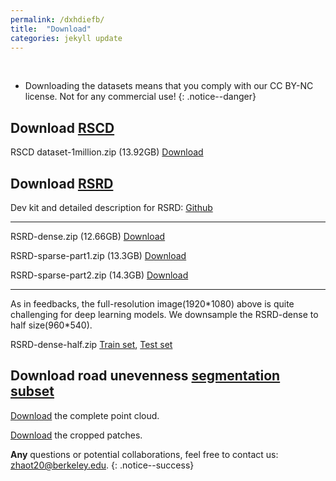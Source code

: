 ```yaml
---
permalink: /dxhdiefb/
title:  "Download"
categories: jekyll update
---
```

<br>

- Downloading the datasets means that you comply with our CC BY-NC license. Not for any commercial use!
{: .notice--danger}

## Download [RSCD](/rscd/)
RSCD dataset-1million.zip (13.92GB) [Download](https://figshare.com/ndownloader/files/36625041) 

## Download [RSRD](/rsrd/)
Dev kit and detailed description for RSRD: [Github](https://github.com/ztsrxh/RSRD_dev_kit)

---
RSRD-dense.zip (12.66GB) [Download](https://figshare.com/ndownloader/files/42280992)

RSRD-sparse-part1.zip (13.3GB) [Download](https://figshare.com/ndownloader/files/42281073)

RSRD-sparse-part2.zip (14.3GB) [Download](https://figshare.com/ndownloader/files/42281085)

---
As in feedbacks, the full-resolution image(1920\*1080) above is quite challenging for deep learning models. We downsample the RSRD-dense to half size(960\*540).

RSRD-dense-half.zip [Train set](), [Test set]()


## Download road unevenness [segmentation subset](/rsrd_segmentation/)

[Download](https://figshare.com/ndownloader/files/41361210) the complete point cloud. 

[Download](https://figshare.com/ndownloader/files/43161424) the cropped patches.

**Any** questions or potential collaborations, feel free to contact us: zhaot20@berkeley.edu.
{: .notice--success}







